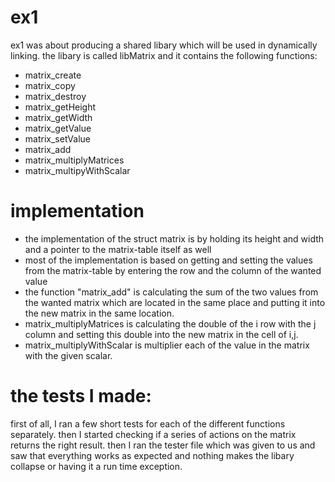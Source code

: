 # ex1


ex1 was about producing a shared libary which will be used in dynamically linking. 
the libary is called libMatrix and it contains the following functions:

- matrix_create
- matrix_copy
- matrix_destroy
- matrix_getHeight
- matrix_getWidth
- matrix_getValue
- matrix_setValue
- matrix_add
- matrix_multiplyMatrices
- matrix_multipyWithScalar

# implementation

- the implementation of the struct matrix is by holding its height and width
and a pointer to the matrix-table itself as well
- most of the implementation is based on getting and setting the values from the
matrix-table by entering the row and the column of the wanted value
- the function "matrix_add" is calculating the sum of the two values from the
wanted matrix which are located in the same place and putting it into the new matrix in the same location.
- matrix_multiplyMatrices is calculating the double of the i row with the j column
and setting this double into the new matrix in the cell of i,j.
- matrix_multiplyWithScalar is multiplier each of the value in the matrix with the given scalar.

# the tests I made:

first of all, I ran a few short tests for each of the different functions separately.
then I started checking if a series of actions on the matrix returns the right result.
then I ran the tester file which was given to us and saw that everything works as expected
and nothing makes the libary collapse or having it a run time exception.
